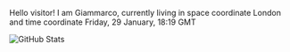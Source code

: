Hello visitor! I am Giammarco, currently living in space coordinate London and time coordinate Friday, 29 January, 18:19 GMT

![GitHub Stats](https://github-readme-stats.vercel.app/api?username=grcasanova)
